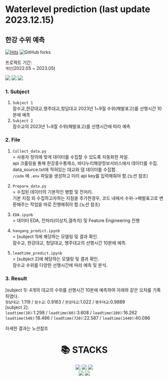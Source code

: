 # Waterlevel prediction (last update 2023.12.15)

## 한강 수위 예측 <br>

[![Hits](https://hits.seeyoufarm.com/api/count/incr/badge.svg?url=https%3A%2F%2Fgithub.com%2FBae-ChangHyun%2FWaterlevel-predict&count_bg=%23113CD5&title_bg=%23555555&icon=github.svg&icon_color=%23E7E7E7&title=hits&edge_flat=false)](https://hits.seeyoufarm.com) 
<img alt="GitHub forks" src="https://img.shields.io/github/forks/Bae-ChangHyun/Waterlevel-predict">

프로젝트 기간: <br>
`개인`(2022.05 ~ 2023.05) <br>

<a href="https://changsroad.tistory.com/category/%ED%94%84%EB%A1%9C%EC%A0%9D%ED%8A%B8/%EC%88%98%EC%9C%84%20%EC%98%88%EC%B8%A1"><img src="https://img.shields.io/badge/주제1-333333?style=%20for-the-badge&logo=tistory&logoColor=%23333333&color=%23fc4e42&link=[https%3A%2F%2Fchangsroad.tistory.com%2F](https://changsroad.tistory.com/category/%ED%94%84%EB%A1%9C%EC%A0%9D%ED%8A%B8/%EC%88%98%EC%9C%84%20%EC%98%88%EC%B8%A1)"/></a> 
<a href="https://www.notion.so/55301e5d1c8f4c08b78db12de2e16994?pvs=4"><img src="https://img.shields.io/badge/%EC%A3%BC%EC%A0%9C2-3776AB?logo=notion&logoColor=%23000000&color=%23FFFFFF&link=https%3A%2F%2Fwww.notion.so%2F55301e5d1c8f4c08b78db12de2e16994%3Fpvs%3D4"/></a>
<a href="https://github.com/Bae-ChangHyun/Waterlevel-predict/wiki"><img src="https://img.shields.io/badge/wiki-3776AB?logo=wikipedia&logoColor=%23000000&color=%23FFFFFF&link=https%3A%2F%2Fgithub.com%2FBae-ChangHyun%2FWaterlevel-predict%2Fwiki"/></a>

### 1. Subject <br>
1. `Subject 1` <br>
  잠수교,한강대교,행주대교,청담대교 2023년 1~9월 수위(해발표고)를 선행시간 10분에 예측<br>
2. `Subject 2` <br>
  잠수교의 2023년 1~9월 수위(해발표고)를 선행시간에 따라 예측<br>

### 2. File <br>
1. `Collect_data.py`<br>
= 사용자 정의에 맞게 데이터를 수집할 수 있도록 자동화한 파일. <br>
api 크롤링을 통해 한강홍수통제소, 바다누리해양정보서비스에서 데이터를 수집. <br>
data_source.txt에 적혀있는 대교와 댐 데이터를 수집함.<br>
`/code` 에 `.env` 파일을 생성하고 미리 api key를 입력해줘야 함.(노션 참조)<br>

2. `Prepare_data.py` <br>
= 수집된 데이터의 기본적인 병합 및 전처리.<br>
기본 지점 외 수집하고자하는 지점을 추가한경우, 코드 내에서 수위->해발표고로 변환해주는 작업을 따로 진행해줘야 함.(노션 참조)<br>

3. `EDA.ipynb` <br>
= 데이터 EDA, 전처리(이상치,결측치) 및 Feature Engineering 진행 <br>

4. `hangang_predict.ipynb` <br>
= [subject 1]에 해당하는 모델링 및 결과 확인. <br>
잠수교, 한강대교, 청담대교, 행주대교의 선행시간 10분에 예측.<br>

4. `leadtime_predict.ipynb`  <br>
= [subject 2]에 해당하는 모델링 및 결과 확인. <br>
잠수교 수위를 다양한 선행시간에 따라 예측 및 분석.<br> 

### 3. Result <br>
[subject 1]: 4개의 대교의 수위를 선행시간 10분에 예측하여 아래와 같은 오차를 기록하였다.<br>
`청담대교`: 1.119 / `잠수교`: 0.9163 / `한강대교`:1.022 / `행주대교`:0.9889 <br>
[subject 2]: <br>
`leadtime(10)`:1.298 / `leadtime(60)`:3.608 / `leadtime(180)`:16.262 <br>
`leadtime(540)`:18.486 / `leadtime(720)`:22.587 / `leadtime(1440)`:40.086 <br>

자세한 결과는 노션참조

<div align=center><h1>📚 STACKS</h1></div>

<div align=center> 
  <img src="https://img.shields.io/badge/python-3776AB?style=for-the-badge&logo=python&logoColor=white">
  <img src="https://img.shields.io/badge/tensorflow-FF6F00?style=for-the-badge&logo=tensorflow&logoColor=white">
  <img src="https://img.shields.io/badge/scikitlearn-F7931E?style=for-the-badge&logo=scikitlearn&logoColor=white">
  <br>
  <img src="https://img.shields.io/badge/github-181717?style=for-the-badge&logo=github&logoColor=white">
  <img src="https://img.shields.io/badge/git-F05032?style=for-the-badge&logo=git&logoColor=white">
  <br>
</div>
